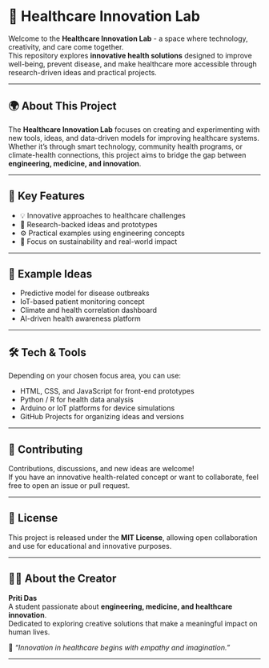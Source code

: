 # 🧠 Healthcare Innovation Lab  

Welcome to the **Healthcare Innovation Lab** - a space where technology, creativity, and care come together.  
This repository explores **innovative health solutions** designed to improve well-being, prevent disease, and make healthcare more accessible through research-driven ideas and practical projects.

---

## 🌍 About This Project  
The **Healthcare Innovation Lab** focuses on creating and experimenting with new tools, ideas, and data-driven models for improving healthcare systems.  
Whether it’s through smart technology, community health programs, or climate-health connections, this project aims to bridge the gap between **engineering, medicine, and innovation**.

---

## 🧩 Key Features  
- 💡 Innovative approaches to healthcare challenges  
- 🧬 Research-backed ideas and prototypes  
- ⚙️ Practical examples using engineering concepts  
- 🌿 Focus on sustainability and real-world impact  

---

## 🚀 Example Ideas  
- Predictive model for disease outbreaks  
- IoT-based patient monitoring concept  
- Climate and health correlation dashboard  
- AI-driven health awareness platform  

---

## 🛠️ Tech & Tools  
Depending on your chosen focus area, you can use:
- HTML, CSS, and JavaScript for front-end prototypes  
- Python / R for health data analysis  
- Arduino or IoT platforms for device simulations  
- GitHub Projects for organizing ideas and versions  

---

## 🤝 Contributing  
Contributions, discussions, and new ideas are welcome!  
If you have an innovative health-related concept or want to collaborate, feel free to open an issue or pull request.

---

## 📜 License  
This project is released under the **MIT License**, allowing open collaboration and use for educational and innovative purposes.  

---

## 👩‍🔬 About the Creator  
**Priti Das**  
A student passionate about **engineering, medicine, and healthcare innovation**.  
Dedicated to exploring creative solutions that make a meaningful impact on human lives.  

🌱 _“Innovation in healthcare begins with empathy and imagination.”_

---
